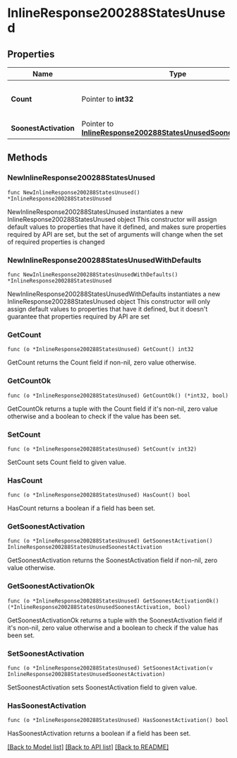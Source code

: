 # InlineResponse200288StatesUnused

## Properties

Name | Type | Description | Notes
------------ | ------------- | ------------- | -------------
**Count** | Pointer to **int32** | The number of unused licenses | [optional] 
**SoonestActivation** | Pointer to [**InlineResponse200288StatesUnusedSoonestActivation**](InlineResponse200288StatesUnusedSoonestActivation.md) |  | [optional] 

## Methods

### NewInlineResponse200288StatesUnused

`func NewInlineResponse200288StatesUnused() *InlineResponse200288StatesUnused`

NewInlineResponse200288StatesUnused instantiates a new InlineResponse200288StatesUnused object
This constructor will assign default values to properties that have it defined,
and makes sure properties required by API are set, but the set of arguments
will change when the set of required properties is changed

### NewInlineResponse200288StatesUnusedWithDefaults

`func NewInlineResponse200288StatesUnusedWithDefaults() *InlineResponse200288StatesUnused`

NewInlineResponse200288StatesUnusedWithDefaults instantiates a new InlineResponse200288StatesUnused object
This constructor will only assign default values to properties that have it defined,
but it doesn't guarantee that properties required by API are set

### GetCount

`func (o *InlineResponse200288StatesUnused) GetCount() int32`

GetCount returns the Count field if non-nil, zero value otherwise.

### GetCountOk

`func (o *InlineResponse200288StatesUnused) GetCountOk() (*int32, bool)`

GetCountOk returns a tuple with the Count field if it's non-nil, zero value otherwise
and a boolean to check if the value has been set.

### SetCount

`func (o *InlineResponse200288StatesUnused) SetCount(v int32)`

SetCount sets Count field to given value.

### HasCount

`func (o *InlineResponse200288StatesUnused) HasCount() bool`

HasCount returns a boolean if a field has been set.

### GetSoonestActivation

`func (o *InlineResponse200288StatesUnused) GetSoonestActivation() InlineResponse200288StatesUnusedSoonestActivation`

GetSoonestActivation returns the SoonestActivation field if non-nil, zero value otherwise.

### GetSoonestActivationOk

`func (o *InlineResponse200288StatesUnused) GetSoonestActivationOk() (*InlineResponse200288StatesUnusedSoonestActivation, bool)`

GetSoonestActivationOk returns a tuple with the SoonestActivation field if it's non-nil, zero value otherwise
and a boolean to check if the value has been set.

### SetSoonestActivation

`func (o *InlineResponse200288StatesUnused) SetSoonestActivation(v InlineResponse200288StatesUnusedSoonestActivation)`

SetSoonestActivation sets SoonestActivation field to given value.

### HasSoonestActivation

`func (o *InlineResponse200288StatesUnused) HasSoonestActivation() bool`

HasSoonestActivation returns a boolean if a field has been set.


[[Back to Model list]](../README.md#documentation-for-models) [[Back to API list]](../README.md#documentation-for-api-endpoints) [[Back to README]](../README.md)


